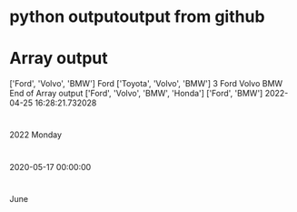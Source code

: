 # python outputoutput from github
# Array output

['Ford', 'Volvo', 'BMW']
Ford
['Toyota', 'Volvo', 'BMW']
3
Ford
Volvo
BMW
 End of Array output
['Ford', 'Volvo', 'BMW', 'Honda']
['Ford', 'BMW']
2022-04-25 16:28:21.732028
# ####################
2022
Monday
# ####################
2020-05-17 00:00:00
# ####################
June
# ####################
